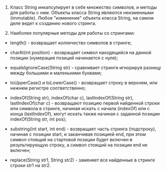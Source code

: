 1. Класс String инкапсулирует в себе множество символов, и методы для работы с ним. 
Объекты класса String являются неизменными (immutable). Любое "изменение" объекта класса String, 
на самом деле ведет к созданию нового стринга.

2. Наиболее популярные методы для работы со стрингами:

- length() - возвращает колличество символов в стринге;

- charAt(int position) - возвращает символ находящийся на данной позиции (нумерация позиций начинается с нуля);

- equalsIgnoreCase(String str) - сравнивает стринги игнорируя разницу между большими и маленькими буквами;

- toUpperCase() и toLowerCase() - возвращает строку в верхнем, или нижнем регистре соответственно;

- indexOf(String str), indexOf(char c), lastIndexOf(String str), lastIndexOf(char c) - возвращают позицию первой 
найденной строки или символа в стринге, начиная искать с начала (indexOf) или с конца (lastIndexOf), 
могут искать также начиная с заданной позиции indexOf(String str, int pos); 

- substring(int start, int end) - возвращает часть стринга (подстроку), начиная с позиции start, 
и заканчивая позицией end, при этом символ стоящий на стартовой позиции будет включен в результирующую строку, 
а символ стоящий на позиции end не включен; 

- replace(String str1, String str2) - заменяет все найденные в стринге строки str1 на str2.